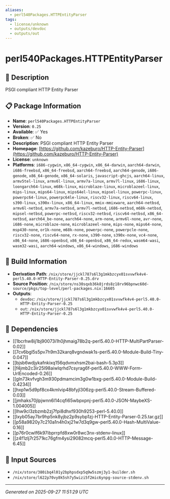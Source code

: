 ```yaml
---
aliases:
  - perl540Packages.HTTPEntityParser
tags:
  - license/unknown
  - outputs/devdoc
  - outputs/out
---
```


# perl540Packages.HTTPEntityParser

## 📝 Description

PSGI compliant HTTP Entity Parser

## 📋 Package Information

- **Name**: `perl540Packages.HTTPEntityParser`
- **Version**: `0.25`
- **Available**: ✅ Yes
- **Broken**: ✅ No
- **Description**: PSGI compliant HTTP Entity Parser
- **Homepage**: [https://github.com/kazeburo/HTTP-Entity-Parser](https://github.com/kazeburo/HTTP-Entity-Parser)
- **License**: `unknown`
- **Platforms**: `i686-cygwin`, `x86_64-cygwin`, `x86_64-darwin`, `aarch64-darwin`, `i686-freebsd`, `x86_64-freebsd`, `aarch64-freebsd`, `aarch64-genode`, `i686-genode`, `x86_64-genode`, `x86_64-solaris`, `javascript-ghcjs`, `aarch64-linux`, `armv5tel-linux`, `armv6l-linux`, `armv7a-linux`, `armv7l-linux`, `i686-linux`, `loongarch64-linux`, `m68k-linux`, `microblaze-linux`, `microblazeel-linux`, `mips-linux`, `mips64-linux`, `mips64el-linux`, `mipsel-linux`, `powerpc-linux`, `powerpc64-linux`, `powerpc64le-linux`, `riscv32-linux`, `riscv64-linux`, `s390-linux`, `s390x-linux`, `x86_64-linux`, `mmix-mmixware`, `aarch64-netbsd`, `armv6l-netbsd`, `armv7a-netbsd`, `armv7l-netbsd`, `i686-netbsd`, `m68k-netbsd`, `mipsel-netbsd`, `powerpc-netbsd`, `riscv32-netbsd`, `riscv64-netbsd`, `x86_64-netbsd`, `aarch64_be-none`, `aarch64-none`, `arm-none`, `armv6l-none`, `avr-none`, `i686-none`, `microblaze-none`, `microblazeel-none`, `mips-none`, `mips64-none`, `msp430-none`, `or1k-none`, `m68k-none`, `powerpc-none`, `powerpcle-none`, `riscv32-none`, `riscv64-none`, `rx-none`, `s390-none`, `s390x-none`, `vc4-none`, `x86_64-none`, `i686-openbsd`, `x86_64-openbsd`, `x86_64-redox`, `wasm64-wasi`, `wasm32-wasi`, `aarch64-windows`, `x86_64-windows`, `i686-windows`

## 🔧 Build Information

- **Derivation Path**: `/nix/store/jjckl787s6l3g1mkbzcyx01svvwfk4v4-perl5.40.0-HTTP-Entity-Parser-0.25.drv`
- **Source Position**: `/nix/store/ns30sqxb36k8jrds8z18rv96bpnwc60d-source/pkgs/top-level/perl-packages.nix:16605`
- **Outputs**:
  - `devdoc`:  `/nix/store/jjckl787s6l3g1mkbzcyx01svvwfk4v4-perl5.40.0-HTTP-Entity-Parser-0.25`
  - `out`:  `/nix/store/jjckl787s6l3g1mkbzcyx01svvwfk4v4-perl5.40.0-HTTP-Entity-Parser-0.25`

## 🔗 Dependencies

- [[1bcrhw8ij1bj90073i1h0jhmaig78b2q-perl5.40.0-HTTP-MultiPartParser-0.02]]
- [[7cv6bgl5s5pv7h9m32karq8vgndwak1s-perl5.40.0-Module-Build-Tiny-0.047]]
- [[bjsb6wdjykafnkixq156qdvmxhsm2bai-bash-5.3p3]]
- [[f4jmb2c3ir25l98aiwlqrhd7csyrag6f-perl5.40.0-WWW-Form-UrlEncoded-0.26]]
- [[gln73kvfvgh3m930pdmamcim3g0w1bxg-perl5.40.0-Module-Build-0.4234]]
- [[hxp1w5d9pf8cx4kmlvip48bfyjl306zg-perl5.40.0-Stream-Buffered-0.03]]
- [[jmhaks70jlpjwnn6l14cqfi65wbpxpnj-perl5.40.0-JSON-MaybeXS-1.004005]]
- [[lhw9cl3zbzmb2zj7fpi8dhxf930h9253-perl-5.40.0]]
- [[lxyb05ay7br9hp5nk8yjbz2p9sybp1zj-HTTP-Entity-Parser-0.25.tar.gz]]
- [[p58a9820y7c210a1n4h0xj21w7d3q9gw-perl5.40.0-Hash-MultiValue-0.16]]
- [[p76r0cwlf6k97ibprrpfd8xw0r8wc3nx-stdenv-linux]]
- [[z4f1zlj7r2571kc76gfm4ysi29082mcq-perl5.40.0-HTTP-Message-6.45]]

## 📁 Input Sources

- `/nix/store/380ibq4l01y2bphpsdxp5q9w5szmj3y1-builder.sh`
- `/nix/store/l622p70vy8k5sh7y5wizi5f2mic6ynpg-source-stdenv.sh`

---
*Generated on 2025-09-27 11:51:29 UTC*
